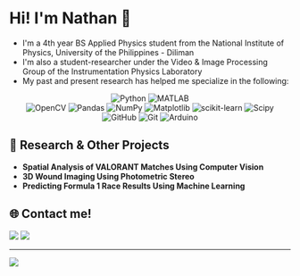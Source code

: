 # Hi! I'm Nathan 👋
- I'm a 4th year BS Applied Physics student from the National Institute of Physics, University of the Philippines - Diliman
- I'm also a student-researcher under the Video & Image Processing Group of the Instrumentation Physics Laboratory
- My past and present research has helped me specialize in the following:
<div align="center">
  <!--Langauges-->
  <img src="https://img.shields.io/badge/python-3670A0?style=for-the-badge&amp;logo=python&amp;logoColor=ffdd54" alt="Python"> <img src="https://img.shields.io/badge/MATLAB-R2023a-BLUE.svg" alt="MATLAB">
  <!--Libraries-->
  </br>
  <img src="https://img.shields.io/badge/opencv-%23white.svg?style=for-the-badge&amp;logo=opencv&amp;logoColor=white" alt="OpenCV"> <img src="https://img.shields.io/badge/pandas-%23150458.svg?style=for-the-badge&amp;logo=pandas&amp;logoColor=white" alt="Pandas"> <img src="https://img.shields.io/badge/numpy-%23013243.svg?style=for-the-badge&amp;logo=numpy&amp;logoColor=white" alt="NumPy"> <img src="https://img.shields.io/badge/Matplotlib-%23ffffff.svg?style=for-the-badge&amp;logo=Matplotlib&amp;logoColor=black" alt="Matplotlib"> <img src="https://img.shields.io/badge/scikit--learn-%23F7931E.svg?style=for-the-badge&amp;logo=scikit-learn&amp;logoColor=white" alt="scikit-learn"> <img src="https://img.shields.io/badge/SciPy-%230C55A5.svg?style=for-the-badge&amp;logo=scipy&amp;logoColor=%white" alt="Scipy">
  <!--Misc-->
  </br>
  <img src="https://img.shields.io/badge/github-%23121011.svg?style=for-the-badge&amp;logo=github&amp;logoColor=white" alt="GitHub"> <img src="https://img.shields.io/badge/git-%23F05033.svg?style=for-the-badge&amp;logo=git&amp;logoColor=white" alt="Git"> <img src="https://img.shields.io/badge/-Arduino-00979D?style=for-the-badge&amp;logo=Arduino&amp;logoColor=white" alt="Arduino"> 
</div>

## 🔬 Research \& Other Projects
- **Spatial Analysis of VALORANT Matches Using Computer Vision**
- **3D Wound Imaging Using Photometric Stereo**
- **Predicting Formula 1 Race Results Using Machine Learning**

## 🌐 Contact me!
<a href="https://www.linkedin.com/in/n8danac/"><img src="https://img.shields.io/badge/LinkedIn-0A66C2?style=for-the-badge&logo=LinkedIn&logoColor=white"></a>
<a href="mailto:ncdanac@up.edu.ph"><img src="https://img.shields.io/badge/Gmail-EA4335?style=for-the-badge&logo=Gmail&logoColor=white"></a>


---
[![](https://visitcount.itsvg.in/api?id=N8ndanac&icon=0&color=0)](https://visitcount.itsvg.in)
